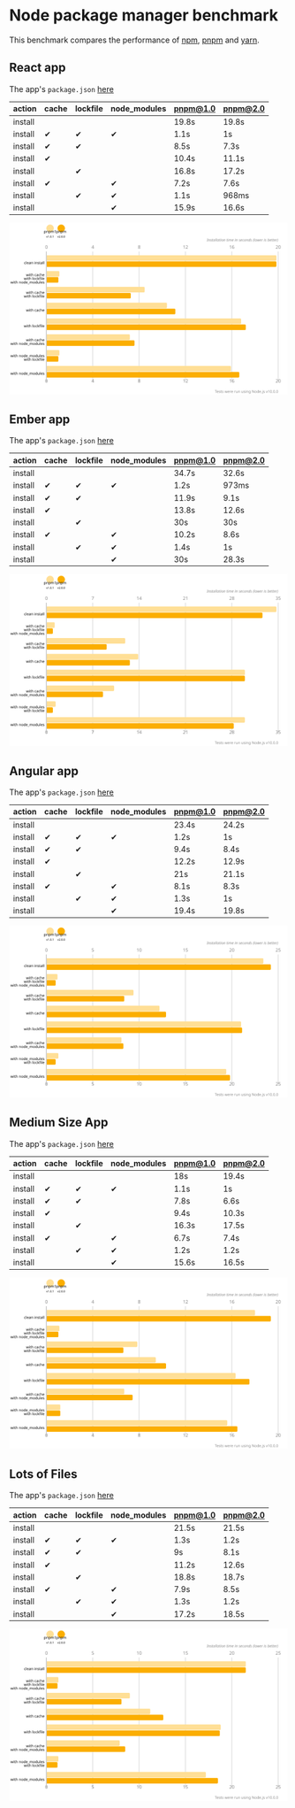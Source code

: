 # Node package manager benchmark

This benchmark compares the performance of [npm](https://github.com/npm/npm), [pnpm](https://github.com/pnpm/pnpm) and [yarn](https://github.com/yarnpkg/yarn).

## React app

The app's `package.json` [here](./fixtures/react-app/package.json)

| action  | cache | lockfile | node_modules| pnpm@1.0 | pnpm@2.0 |
| ---     | ---   | ---      | ---         | --- | --- |
| install |       |          |             | 19.8s | 19.8s |
| install | ✔    | ✔        | ✔           | 1.1s | 1s |
| install | ✔    | ✔        |             | 8.5s | 7.3s |
| install | ✔    |          |             | 10.4s | 11.1s |
| install |      | ✔        |             | 16.8s | 17.2s |
| install | ✔    |          | ✔           | 7.2s | 7.6s |
| install |      | ✔        | ✔           | 1.1s | 968ms |
| install |      |          | ✔           | 15.9s | 16.6s |

![Graph of the react-app results](./results/imgs/react-app.svg)

## Ember app

The app's `package.json` [here](./fixtures/ember-quickstart/package.json)

| action  | cache | lockfile | node_modules| pnpm@1.0 | pnpm@2.0 |
| ---     | ---   | ---      | ---         | --- | --- |
| install |       |          |             | 34.7s | 32.6s |
| install | ✔    | ✔        | ✔           | 1.2s | 973ms |
| install | ✔    | ✔        |             | 11.9s | 9.1s |
| install | ✔    |          |             | 13.8s | 12.6s |
| install |      | ✔        |             | 30s | 30s |
| install | ✔    |          | ✔           | 10.2s | 8.6s |
| install |      | ✔        | ✔           | 1.4s | 1s |
| install |      |          | ✔           | 30s | 28.3s |

![Graph of the ember-quickstart results](./results/imgs/ember-quickstart.svg)

## Angular app

The app's `package.json` [here](./fixtures/angular-quickstart/package.json)

| action  | cache | lockfile | node_modules| pnpm@1.0 | pnpm@2.0 |
| ---     | ---   | ---      | ---         | --- | --- |
| install |       |          |             | 23.4s | 24.2s |
| install | ✔    | ✔        | ✔           | 1.2s | 1s |
| install | ✔    | ✔        |             | 9.4s | 8.4s |
| install | ✔    |          |             | 12.2s | 12.9s |
| install |      | ✔        |             | 21s | 21.1s |
| install | ✔    |          | ✔           | 8.1s | 8.3s |
| install |      | ✔        | ✔           | 1.3s | 1s |
| install |      |          | ✔           | 19.4s | 19.8s |

![Graph of the angular-quickstart results](./results/imgs/angular-quickstart.svg)

## Medium Size App

The app's `package.json` [here](./fixtures/medium-size-app/package.json)

| action  | cache | lockfile | node_modules| pnpm@1.0 | pnpm@2.0 |
| ---     | ---   | ---      | ---         | --- | --- |
| install |       |          |             | 18s | 19.4s |
| install | ✔    | ✔        | ✔           | 1.1s | 1s |
| install | ✔    | ✔        |             | 7.8s | 6.6s |
| install | ✔    |          |             | 9.4s | 10.3s |
| install |      | ✔        |             | 16.3s | 17.5s |
| install | ✔    |          | ✔           | 6.7s | 7.4s |
| install |      | ✔        | ✔           | 1.2s | 1.2s |
| install |      |          | ✔           | 15.6s | 16.5s |

![Graph of the medium-size-app results](./results/imgs/medium-size-app.svg)

## Lots of Files

The app's `package.json` [here](./fixtures/alotta-files/package.json)

| action  | cache | lockfile | node_modules| pnpm@1.0 | pnpm@2.0 |
| ---     | ---   | ---      | ---         | --- | --- |
| install |       |          |             | 21.5s | 21.5s |
| install | ✔    | ✔        | ✔           | 1.3s | 1.2s |
| install | ✔    | ✔        |             | 9s | 8.1s |
| install | ✔    |          |             | 11.2s | 12.6s |
| install |      | ✔        |             | 18.8s | 18.7s |
| install | ✔    |          | ✔           | 7.9s | 8.5s |
| install |      | ✔        | ✔           | 1.3s | 1.2s |
| install |      |          | ✔           | 17.2s | 18.5s |

![Graph of the alotta-files results](./results/imgs/alotta-files.svg)